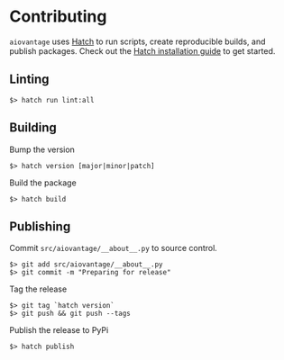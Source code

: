 # Contributing

`aiovantage` uses [Hatch](https://hatch.pypa.io/) to run scripts, create reproducible builds, and publish packages.
Check out the [Hatch installation guide](https://hatch.pypa.io/latest/install/) to get started.

## Linting

```console
$> hatch run lint:all
```

## Building

Bump the version

```console
$> hatch version [major|minor|patch]
```

Build the package

```console
$> hatch build
```

## Publishing

Commit `src/aiovantage/__about__.py` to source control.

```console
$> git add src/aiovantage/__about__.py
$> git commit -m "Preparing for release"
```

Tag the release

```console
$> git tag `hatch version`
$> git push && git push --tags
```

Publish the release to PyPi

```console
$> hatch publish
```
